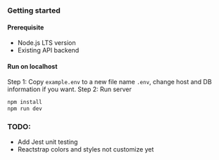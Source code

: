 ### Getting started

#### Prerequisite
- Node.js LTS version
- Existing API backend

#### Run on localhost
Step 1: Copy `example.env` to a new file name `.env`, change host and DB information if you want.
Step 2: Run server
```bash
npm install
npm run dev
```

### TODO:
- Add Jest unit testing
- Reactstrap colors and styles not customize yet